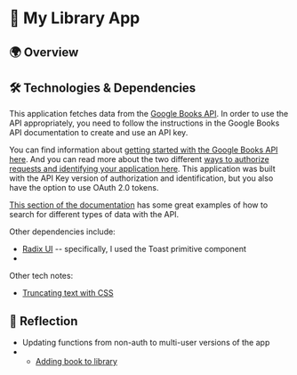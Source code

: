 # 📕 My Library App

## 🌍 Overview

## 🛠️ Technologies & Dependencies

This application fetches data from the [Google Books API](https://developers.google.com/books/docs/overview). In order to use the API appropriately, you need to follow the instructions in the Google Books API documentation to create and use an API key.

You can find information about [getting started with the Google Books API here](https://developers.google.com/books/docs/v1/getting_started). And you can read more about the two different [ways to authorize requests and identifying your application here](https://developers.google.com/books/docs/v1/using#auth). This application was built with the API Key version of authorization and identification, but you also have the option to use OAuth 2.0 tokens.

[This section of the documentation](https://developers.google.com/books/docs/v1/using#WorkingVolumes) has some great examples of how to search for different types of data with the API.

Other dependencies include:

- [Radix UI](https://www.radix-ui.com/primitives/docs/components/toast) -- specifically, I used the Toast primitive component
-

Other tech notes:

- [Truncating text with CSS](https://benmarshall.me/css-limit-text-length/)

## 🤔 Reflection

- Updating functions from non-auth to multi-user versions of the app
- - [Adding book to library](https://docs.google.com/document/d/1ngVcPB2SWkWXQUasi5kP_nFRyTU-YciLwX4t4YHQDMc/edit?usp=sharing)
